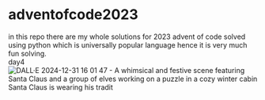# adventofcode2023
in this repo there are my whole solutions for 2023 advent of code solved using python which is universally popular language hence it is very much fun solving.<br>day4
![DALL·E 2024-12-31 16 01 47 - A whimsical and festive scene featuring Santa Claus and a group of elves working on a puzzle in a cozy winter cabin  Santa Claus is wearing his tradit](https://github.com/user-attachments/assets/4be7cbce-771e-42bc-9d6d-70d95ce81985)
